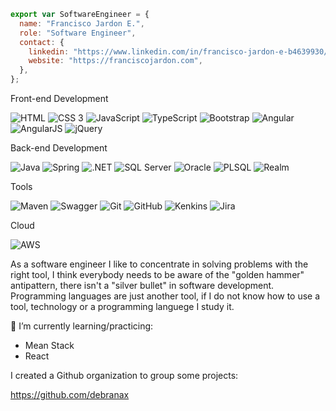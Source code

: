 ```javascript
export var SoftwareEngineer = {
  name: "Francisco Jardon E.",
  role: "Software Engineer",
  contact: {
    linkedin: "https://www.linkedin.com/in/francisco-jardon-e-b4639930/",
    website: "https://franciscojardon.com",
  },
};
```
Front-end Development

![HTML](https://img.shields.io/badge/HTML5-E34F26?style=for-the-badge&logo=html5&logoColor=white)
![CSS 3](https://img.shields.io/badge/CSS3-1572B6?style=for-the-badge&logo=css3&logoColor=white)
![JavaScript](https://img.shields.io/badge/JavaScript-F7DF1E?style=for-the-badge&logo=javascript&logoColor=black)
![TypeScript](https://img.shields.io/badge/TypeScript-007ACC?style=for-the-badge&logo=typescript&logoColor=white)
![Bootstrap](https://img.shields.io/badge/Bootstrap-563D7C?style=for-the-badge&logo=bootstrap&logoColor=white)
![Angular](https://img.shields.io/badge/Angular-DD0031?style=for-the-badge&logo=angular&logoColor=white)
![AngularJS](https://img.shields.io/badge/AngularJS-E23237?style=for-the-badge&logo=angularjs&logoColor=white)
![jQuery](https://img.shields.io/badge/jQuery-0769AD?style=for-the-badge&logo=jquery&logoColor=white)


Back-end Development

![Java](https://img.shields.io/badge/Java-ED8B00?style=for-the-badge&logo=java&logoColor=white)
![Spring](https://img.shields.io/badge/Spring-6DB33F?style=for-the-badge&logo=spring&logoColor=white)
![.NET](https://img.shields.io/badge/.NET-5C2D91?style=for-the-badge&logo=.net&logoColor=white)
![SQL Server](https://img.shields.io/badge/Microsoft_SQL_Server-CC2927?style=for-the-badge&logo=microsoft-sql-server&logoColor=white)
![Oracle](https://img.shields.io/badge/Oracle-F80000?style=for-the-badge&logo=oracle&logoColor=black)
![PLSQL](https://img.shields.io/badge/PLSQL-F80000?style=for-the-badge&logo=oracle&logoColor=black)
![Realm](https://img.shields.io/badge/Realm-39477F?style=for-the-badge&logo=realm&logoColor=white)

Tools

![Maven](https://img.shields.io/badge/apache_maven-C71A36?style=for-the-badge&logo=apachemaven&logoColor=white)
![Swagger](https://img.shields.io/badge/Swagger-85EA2D?style=for-the-badge&logo=Swagger&logoColor=white)
![Git](https://img.shields.io/badge/Git-F05032?style=for-the-badge&logo=git&logoColor=white)
![GitHub](https://img.shields.io/badge/GitHub-100000?style=for-the-badge&logo=github&logoColor=white)
![Kenkins](https://img.shields.io/badge/Jenkins-D24939?style=for-the-badge&logo=Jenkins&logoColor=white)
![Jira](https://img.shields.io/badge/Jira-0052CC?style=for-the-badge&logo=Jira&logoColor=white)

Cloud

![AWS](https://img.shields.io/badge/Amazon_AWS-232F3E?style=for-the-badge&logo=amazon-aws&logoColor=white)


As a software engineer I like to concentrate in solving problems with the right tool, I think everybody needs to be aware of the "golden hammer" antipattern, there isn't a "silver bullet" in software development. Programming languages are just another tool, if I do not know how to use a tool, technology or a programming languege I study it.

🌱 I’m currently learning/practicing: 
- Mean Stack
- React

I created a Github organization to group some projects:

https://github.com/debranax
